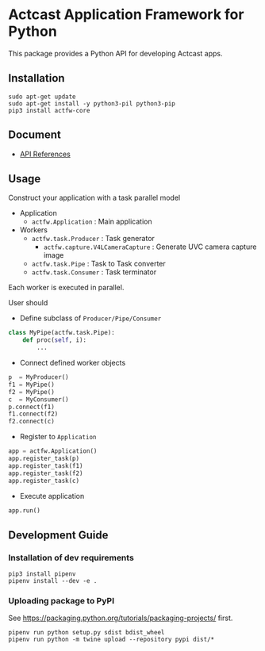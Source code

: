 # Actcast Application Framework for Python

This package provides a Python API for developing Actcast apps.

## Installation

```console
sudo apt-get update
sudo apt-get install -y python3-pil python3-pip
pip3 install actfw-core
```

## Document

* [API References](https://idein.github.io/actfw-docs/latest/)

## Usage

Construct your application with a task parallel model

* Application
  * `actfw.Application` : Main application
* Workers
  * `actfw.task.Producer` : Task generator
    * `actfw.capture.V4LCameraCapture` : Generate UVC camera capture image
  * `actfw.task.Pipe` : Task to Task converter
  * `actfw.task.Consumer` : Task terminator

Each worker is executed in parallel.

User should

* Define subclass of `Producer/Pipe/Consumer`

```python
class MyPipe(actfw.task.Pipe):
    def proc(self, i):
        ...
```

* Connect defined worker objects

```python
p  = MyProducer()
f1 = MyPipe()
f2 = MyPipe()
c  = MyConsumer()
p.connect(f1)
f1.connect(f2)
f2.connect(c)
```

* Register to `Application`

```python
app = actfw.Application()
app.register_task(p)
app.register_task(f1)
app.register_task(f2)
app.register_task(c)
```

* Execute application

```python
app.run()
```

## Development Guide

### Installation of dev requirements

```console
pip3 install pipenv
pipenv install --dev -e .
```

### Uploading package to PyPI

See <https://packaging.python.org/tutorials/packaging-projects/> first.

```console
pipenv run python setup.py sdist bdist_wheel
pipenv run python -m twine upload --repository pypi dist/*
```
